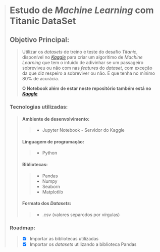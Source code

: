 > # Estudo de *Machine Learning* com Titanic DataSet
> ## Objetivo Principal:
>> Utilizar os *datasets* de treino e teste do desafio *Titanic*, disponível no *[Kaggle](https://www.kaggle.com/c/titanic)*
>> para criar um algoritimo de *Machine Learning* que tem o intuido de adivinhar se um passageiro
>> sobreviveu ou não com nas *features* do *dataset*, com exceção da que diz respeiro a sobreviver ou não.
>> E que tenha no mínimo 80% de acurácia.
>> 
>> **O Notebook além de estar neste repositório também está no *[Kaggle](https://www.kaggle.com/marcelofarinha/titanic-notebook)***
> ### Tecnologias utilizadas:
>> #### Ambiente de desenvolvimento:
>>> - Jupyter Notebook - Servidor do Kaggle
>> #### Linguagem de programação:
>>> - Python
>> #### Bibliotecas:
>>> - Pandas
>>> - Numpy
>>> - Seaborn
>>> - Matplotlib
>> #### Formato dos *Datasets*:
>>> - .csv (valores separodos por vírgulas)
>### Roadmap:
>> - [x] Importar as bibliotecas utilizadas
>> - [x] Importar os *datasets* utilizando a biblioteca Pandas


  
